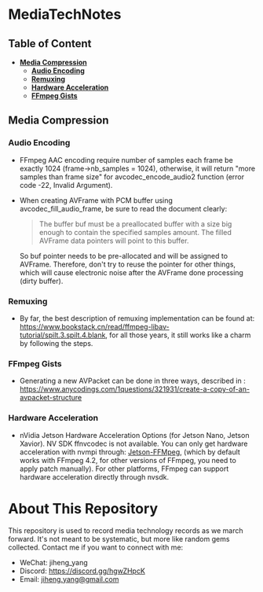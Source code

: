 # MediaTechNotes

## Table of Content
- **[Media Compression](#media_compression)**
    - **[Audio Encoding](#audio-encoding)**
    - **[Remuxing](#remuxing)**
    - **[Hardware Acceleration](#hardware-acceleration)**
    - **[FFmpeg Gists](#ffmpeg-gists)**

## Media Compression
### Audio Encoding
* FFmpeg AAC encoding require number of samples each frame be exactly 1024 (frame->nb_samples = 1024), otherwise, it will return "more samples than frame size" for avcodec_encode_audio2 function (error code -22, Invalid Argument).
* When creating AVFrame with PCM buffer using avcodec_fill_audio_frame, be sure to read the document clearly:
    > The buffer buf must be a preallocated buffer with a size big enough to contain the specified samples amount. The filled AVFrame data pointers will point to this buffer.

    So buf pointer needs to be pre-allocated and will be assigned to AVFrame. Therefore, don't try to reuse the pointer for other things, which will cause electronic noise after the AVFrame done processing (dirty buffer).

### Remuxing
* By far, the best description of remuxing implementation can be found at: https://www.bookstack.cn/read/ffmpeg-libav-tutorial/spilt.3.spilt.4.blank, for all those years, it still works like a charm by following the steps.

### FFmpeg Gists
* Generating a new AVPacket can be done in three ways, described in : https://www.anycodings.com/1questions/321931/create-a-copy-of-an-avpacket-structure

### Hardware Acceleration

* nVidia Jetson Hardware Acceleration Options (for Jetson Nano, Jetson Xavior). NV SDK ffnvcodec is not available. You can only get hardware acceleration with nvmpi through: <a href="https://github.com/jocover/jetson-ffmpeg">Jetson-FFMpeg</a>, (which by default works with FFmpeg 4.2, for other versions of FFmpeg, you need to apply patch manually). For other platforms, FFmpeg can support hardware acceleration directly through nvsdk.

# About This Repository

This repository is used to record media technology records as we march forward. It's not meant to be systematic, but more like random gems collected. Contact me if you want to connect with me:

* WeChat: jiheng_yang
* Discord: https://discord.gg/hgwZHpcK
* Email: jiheng.yang@gmail.com

